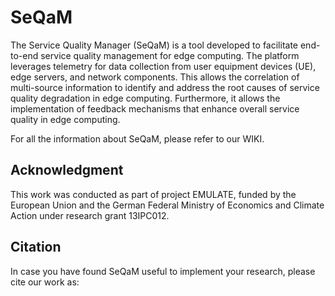 # SeQaM
The Service Quality Manager (SeQaM) is a tool developed to facilitate end-to-end service quality management for edge computing. The platform leverages telemetry for data collection from user equipment devices (UE), edge servers, and network components. This allows the correlation of multi-source information to identify and address the root causes of service quality degradation in edge computing. Furthermore, it allows the implementation of feedback mechanisms that enhance overall service quality in edge computing.

For all the information about SeQaM, please refer to our WIKI.

## Acknowledgment
This work was conducted as part of project EMULATE, funded by the European Union and the German Federal Ministry of Economics and Climate Action under research grant 13IPC012.

## Citation

In case you have found SeQaM useful to implement your research, please cite our work as:

